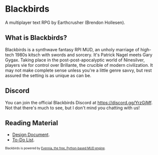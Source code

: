 # Blackbirds

A multiplayer text RPG by Earthcrusher (Brendon Hollesen).

## What is Blackbirds?

Blackbirds is a synthwave fantasy RPI MUD, an unholy marriage of high-tech 1980s kitsch with swords and sorcery. It's Patrick Nagel meets Gary Gygax. Taking place in the post-post-apocalyptic world of Ninesilver, players vie for control over Brillante, the crucible of modern civilization. It may not make complete sense unless you're a little genre savvy, but rest assured the setting is as unique as can be.

## Discord

You can join the official Blackbirds Discord at https://discord.gg/YrzGjMf. Not that there's much to see, but I don't mind you chatting with us!

## Reading Material

- [Design Document](https://github.com/Earthcrusher/Blackbirds/blob/dev/Design%20Document.md).
- [To-Do List](https://github.com/Earthcrusher/Blackbirds/blob/dev/To-Do%20List.md).



<sub><sup>Blackbirds is powered by [Evennia, the free, Python-based MUD engine](http://www.evennia.com/).</sup></sub>
